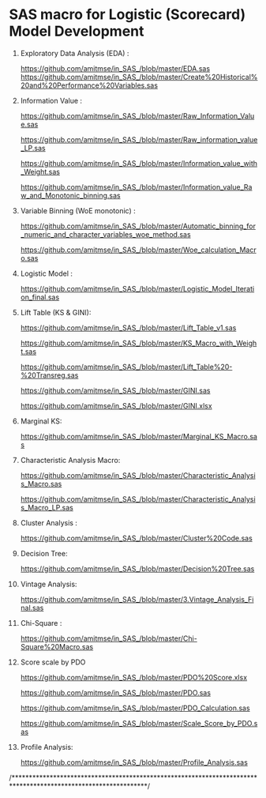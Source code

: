 # SAS macro for Logistic (Scorecard) Model Development

1. Exploratory Data Analysis (EDA) : 
      
      https://github.com/amitmse/in_SAS_/blob/master/EDA.sas
      https://github.com/amitmse/in_SAS_/blob/master/Create%20Historical%20and%20Performance%20Variables.sas

2. Information Value :    

      https://github.com/amitmse/in_SAS_/blob/master/Raw_Information_Value.sas

      https://github.com/amitmse/in_SAS_/blob/master/Raw_information_value_LP.sas

      https://github.com/amitmse/in_SAS_/blob/master/Information_value_with_Weight.sas

      https://github.com/amitmse/in_SAS_/blob/master/Information_value_Raw_and_Monotonic_binning.sas

3. Variable Binning (WoE monotonic) :

      https://github.com/amitmse/in_SAS_/blob/master/Automatic_binning_for_numeric_and_character_variables_woe_method.sas

      https://github.com/amitmse/in_SAS_/blob/master/Woe_calculation_Macro.sas


4. Logistic Model :

      https://github.com/amitmse/in_SAS_/blob/master/Logistic_Model_Iteration_final.sas

5. Lift Table (KS & GINI):

      https://github.com/amitmse/in_SAS_/blob/master/Lift_Table_v1.sas

      https://github.com/amitmse/in_SAS_/blob/master/KS_Macro_with_Weight.sas

      https://github.com/amitmse/in_SAS_/blob/master/Lift_Table%20-%20Transreg.sas
      
      https://github.com/amitmse/in_SAS_/blob/master/GINI.sas

      https://github.com/amitmse/in_SAS_/blob/master/GINI.xlsx

6. Marginal KS:

      https://github.com/amitmse/in_SAS_/blob/master/Marginal_KS_Macro.sas

7. Characteristic Analysis Macro:

      https://github.com/amitmse/in_SAS_/blob/master/Characteristic_Analysis_Macro.sas

      https://github.com/amitmse/in_SAS_/blob/master/Characteristic_Analysis_Macro_LP.sas

8. Cluster Analysis : 

      https://github.com/amitmse/in_SAS_/blob/master/Cluster%20Code.sas

9. Decision Tree:

      https://github.com/amitmse/in_SAS_/blob/master/Decision%20Tree.sas

10. Vintage Analysis:

      https://github.com/amitmse/in_SAS_/blob/master/3.Vintage_Analysis_Final.sas

11. Chi-Square :

      https://github.com/amitmse/in_SAS_/blob/master/Chi-Square%20Macro.sas

12. Score scale by PDO

      https://github.com/amitmse/in_SAS_/blob/master/PDO%20Score.xlsx

      https://github.com/amitmse/in_SAS_/blob/master/PDO.sas

      https://github.com/amitmse/in_SAS_/blob/master/PDO_Calculation.sas

      https://github.com/amitmse/in_SAS_/blob/master/Scale_Score_by_PDO.sas

13. Profile Analysis:

      https://github.com/amitmse/in_SAS_/blob/master/Profile_Analysis.sas


/***************************************************************************************************************/
